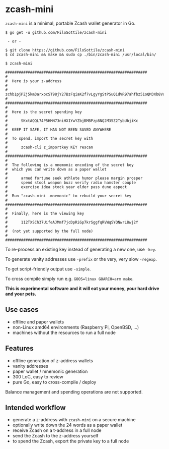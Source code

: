 # zcash-mini

`zcash-mini` is a minimal, portable Zcash wallet generator in Go.

```
$ go get -u github.com/FiloSottile/zcash-mini

 - or -

$ git clone https://github.com/FiloSottile/zcash-mini
$ cd zcash-mini && make && sudo cp ./bin/zcash-mini /usr/local/bin/
```

```
$ zcash-mini

###############################################################
#
#  Here is your z-address
#
#      zchb1pjPZj5km3arxocST98jY27BzFqiaK2f7vLgyYgStPSuQ1dVR97ahfbz51oQM3Xb8VooGh9E5dyfMN2SJ1q1HVcsExT
#
###############################################################
#
#  Here is the secret spending key
#
#      SKxtAQQL74P5HMN73niHX1YwYZbjBMBPzp8NQ2M35Z2TybUbjiKc
#
#  KEEP IT SAFE, IT HAS NOT BEEN SAVED ANYWHERE
#
#  To spend, import the secret key with
#
#      zcash-cli z_importkey KEY rescan
#
###############################################################
#
#  The following is a mnemonic encoding of the secret key
#  which you can write down as a paper wallet
#
#      armed fortune seek athlete humor please margin prosper
#      spend stool weapon buzz verify radio hamster couple
#      exercise idea stock year elder pass dune aspect
#
#  Run "zcash-mini -mnemonic" to rebuild your secret key
#
###############################################################
#
#  Finally, here is the viewing key
#
#      112TXSCh37UifeAJMmf7jcDpRiGp7krSggfqRVWqSYQNwrL8wj2Y
#
#  (not yet supported by the full node)
#
###############################################################
```

To re-process an existing key instead of generating a new one, use `-key`.

To generate vanity addresses use `-prefix` or the very, very slow `-regexp`.

To get script-friendly output use `-simple`.

To cross compile simply run e.g. `GOOS=linux GOARCH=arm make`.

**This is experimental software and it will eat your money, your hard drive and your pets.**

## Use cases

* offline and paper wallets
* non-Linux amd64 environments (Raspberry Pi, OpenBSD, ...)
* machines without the resources to run a full node

## Features

* offline generation of z-address wallets
* vanity addresses
* paper wallet / mnemonic generation
* 300 LoC, easy to review
* pure Go, easy to cross-compile / deploy

Balance management and spending operations are not supported.

## Intended workflow

* generate a z-address with `zcash-mini` on a secure machine
* optionally write down the 24 words as a paper wallet
* receive Zcash on a t-address in a full node
* send the Zcash to the z-address yourself
* to spend the Zcash, export the private key to a full node
